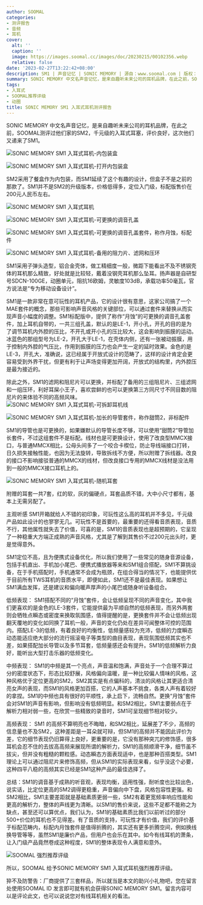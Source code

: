 ```yaml
---
author: SOOMAL
categories:
- 测评报告
- 音频
- 耳机
cover:
  alt: ''
  caption: ''
  image: https://images.soomal.cc/images/doc/20230215/00102356.webp
  relative: false
date: '2023-02-27T13:22:42+08:00'
description: SM1 | 声音记忆 | SONIC MEMORY | 源自：www.soomal.com | 版权：原创 |  平均/总评分：09.31/121
summary: SONIC MEMORY 中文名声音记忆，是来自趣听未来公司的耳机品牌，在此之前，SOOMAL测评过他们家的SM2，千元级的入耳式耳塞，评价良好，这次他们又递来了SM1。SM1并不是SM2的升级版本，价格低得多，定位入门级，标配版售价在200元人民币左右。
tags:
- 入耳式
- SOOMAL推荐评级
- 动圈
title: SONIC MEMORY SM1 入耳式耳机测评报告
---
```


SONIC MEMORY 中文名声音记忆，是来自趣听未来公司的耳机品牌，在此之前，SOOMAL测评过他们家的SM2，千元级的入耳式耳塞，评价良好，这次他们又递来了SM1。



![SONIC MEMORY SM1 入耳式耳机-内包装盒](https://images.soomal.cc/images/doc/20230215/00102353_01.webp)



![SONIC MEMORY SM1 入耳式耳机-打开内包装盒](https://images.soomal.cc/images/doc/20230215/00102354_01.webp)



SM2采用了餐盒作为内包装，而SM1延续了这个有趣的设计，但盒子不是之前的那款了。SM1并不是SM2的升级版本，价格低得多，定位入门级，标配版售价在200元人民币左右。



![SONIC MEMORY SM1 入耳式耳机](https://images.soomal.cc/images/doc/20230215/00102355_01.webp)



![SONIC MEMORY SM1 入耳式耳机-可更换的调音孔盖](https://images.soomal.cc/images/doc/20230215/00102356_01.webp)



![SONIC MEMORY SM1 入耳式耳机-可更换的调音孔盖套件，称作月蚀，标配件](https://images.soomal.cc/images/doc/20230215/00102363_01.webp)



![SONIC MEMORY SM1 入耳式耳机-备用的阻力片、滤网和压环](https://images.soomal.cc/images/doc/20230215/00102361_01.webp)



SM1采用子弹头造型，铝合金壳体，做工精细度一般，微距下能看出不及不锈钢壳体的耳机那么精致，好处就是比较轻，戴着没钢壳耳机那么坠耳。扬声器是自研型号SDCN-100GE，动圈单元，阻抗16欧姆，灵敏度103dB，承载功率50毫瓦，官方说法是“专为移动设备设计”。

 SM1是一款非常在意可玩性的耳机产品，它的设计很有意思，这家公司搞了一个MAE套件的概念，那些可影响声音风格的关键部位，可以通过套件来替换从而实现声音小幅度的调整。SM1标配版中，提供了称作“月蚀”的可更换的调音孔盖套件，加上耳机自带的，一共三组孔盖，默认的是LE-1，开小孔，开孔的目的是为了调节耳机内外腔的压比，不开孔或开小孔的压比较大，这会影响到振膜的运动。冰蓝色的那组型号为LE-2，开孔大于LE-1，在壳体内侧，还有一张被动振膜，用于控制内外腔的气压比，作用到振膜的压力也会产生一定的延时效果。金色的是LE-3，开孔大，准确说，这已经属于开放式设计的范畴了，这样的设计肯定会更容易受到外界干扰，但更有利于让声场变得更加开阔，开放式的结构里，内外腔压是最为接近的。

除此之外，SM1的滤网和阻尼片可以更换，并标配了备用的三组阻尼片、三组滤网和一组压环，利好耳屎小王子，喜欢尝鲜的也可以更换第三方同尺寸不同目数的阻尼片的来体验不同的高频风味。
![SONIC MEMORY SM1 入耳式耳机-可拆卸耳机线](https://images.soomal.cc/images/doc/20230215/00102358_01.webp)




![SONIC MEMORY SM1 入耳式耳机-加长的导管套件，称作甜筒2，非标配件](https://images.soomal.cc/images/doc/20230215/00102364_01.webp)




 SM1的导管也是可更换的，如果嫌默认的导管长度不够，可以使用“甜筒2”导管加长套件，不过这组套件不是标配。线材也是可更换设计，使用了改良型MMCX接口，与普通MMCX相比，公母头间多了一个咬合卡楔位，防止导线端接口打转，日久损失接触性能，也因为无法旋转，导致拆线不方便，所以附赠了拆线器。改良的接口不影响接驳普通的MMCX的线材，但改良接口专用的MMCX线材是没法用到一般的MMCX接口耳机上的。

![SONIC MEMORY SM1 入耳式耳机-随机耳套](https://images.soomal.cc/images/doc/20230215/00102360.webp)




附赠的耳套一共7套，红的软，灰的偏硬点，耳套品质不错，大中小尺寸都有，基本上无需另配了。

主观听感
SM1开箱就给人不错的初印象，可玩性这么高的耳机并不多见，千元级产品如此设计的也寥寥无几。可玩性不是首要的，最重要的还得看音质表现，音质不行，其他属性就失去了价值，可喜的是，SM1的音质表现也是超预期的，它呈现了一种稳重大方端正成熟的声音风格，尤其是了解到其售价不过200元出头时，更是觉得意外。

SM1定位不高，且为便携式设备优化，所以我们使用了一些常见的随身音源设备，包括手机直出、手机加小尾巴、便携式播放器等来和SM1组合搭配，SM1不算挑设备，在于手机搭配时，手机通常不会成为瓶颈，在组合得当的情况下，也能提供优于目前所有TWS耳机的音质水平，即便如此，SM1还不是最佳表现。如果想让SM1满血发挥，还是建议和偏向暖声厚声的小尾巴或随身听设备组合。

低频表现： SM1搭配不同的“月蚀”套件，会让低频呈现不同的声音变化，其中我们更喜欢的是金色的LE-3套件，它能提供最为平顺自然的低频表现，而另外两套则会牺牲点瞬态或密度来换取氛围感，值得提醒的是，更换套件并不会让低频出现翻天覆地的变化如同换了耳机一般，声音的变化仍处在差异可闻整体可控的范围内。搭配LE-3的低频，有着良好的均衡性，低频量感较为充沛，低频的力度瞬态动态能适应绝大部分的流行摇滚电子等类型的曲目表现，表现氛围低频其实也不差，如果搭配加长导管以及多节耳套，低频量感还会有提升。SM1的低频解析力良好，能听出大型打击乐器的低频变化。

中频表现： SM1的中频是其一个亮点，声音温和饱满，声音处于一个合理不算过分的密度状态下，形态比较舒展，风格偏向温暖，是一种比较偏人情味的风格，这种风格优于定位更高的SM2，SM2其实是有点偏科的，清淡的风格让其更适合清亮女声的表现，而SM1的风格更加百搭，它的人声基本不挑食，各类人声有着较好的拿捏。SM1的中频也具有很好的平顺性，承上启下，流畅自然。更换“月蚀”套件会对SM1的声音有影响，但影响没有低频明显。和SM2相比，SM1主要弱点在于解析力相对弱一些，在欣赏一些精致的录音时，SM1可呈现细节相对较少。

高频表现： SM1 的高频不算明亮也不晦暗，和SM2相比，延展差了不少，高频的信息量也不及SM2，这种差距是一耳朵就可辩，但SM1的高频并不能因此评价为差，它的细节表现仍旧算得上良好，更重要的是，它没有那种突兀的修饰感，很多耳机会忍不住的去拔高高频来展现所谓的解析力，SM1的高频顺滑干净，细节虽不拔尖，但并没有粗糙的颗粒感。动态瞬态方面表现适中，也是那种百搭类型。SM1理论上可以通过阻尼片来修饰高频，但从SM1的实际表现来看，似乎没这个必要，这种四平八稳的高频其实已经是SM1这种产品的最佳选择了。

总结：SM1的调音基于成熟的听音观，表现均衡，适用性强，耐听度也比较出色，说实话，比定位更高的SM2调得更稳重，声音偏向中下盘，风格包容性更强。和SM2相比，SM1主要差距就是基础素质更弱一些，SM2有着更宽频率响应性能和更高的解析力，整体的声线更为清晰。以SM1的售价来说，这些不足都不能称之为缺点，甚至还可以算优点，我们认为，SM1的基础素质比我们以前听过的部分500+价位的耳机也不见得差。有了音质的支持，可玩性才有价值，我们的评价基于标配范畴内，标配内月蚀套件是值得折腾的，其实还有更多折腾空间，例如换线换导管等等，虽然SM1是廉价产品，但用户也会乐在其中。如今有线耳机的萧条，让入门级产品竟然卷成这种程度，SM1的整体表现令人满意和意外。

![SOOMAL 强烈推荐评级](https://images.soomal.cc/images/doc/20210514/00094239.webp)




所以，SOOMAL 给予SONIC MEMORY SM1 入耳式耳机强烈推荐评级。

猝不及防警告：厂商提供了三套样品，所以就当是本文的助兴小礼物吧，您在留言处使用SOOMAL ID 发言即可就有机会获得SONIC MEMORY SM1。留言内容可以是评论此文，也可以说说您对有线耳机相关的看法。